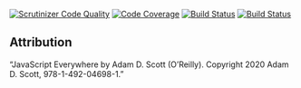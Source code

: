 [![Scrutinizer Code Quality](https://scrutinizer-ci.com/g/sonnerberg/jsramverk-project-backend/badges/quality-score.png?b=main)](https://scrutinizer-ci.com/g/sonnerberg/jsramverk-project-backend/?branch=main) [![Code Coverage](https://scrutinizer-ci.com/g/sonnerberg/jsramverk-project-backend/badges/coverage.png?b=main)](https://scrutinizer-ci.com/g/sonnerberg/jsramverk-project-backend/?branch=main) [![Build Status](https://scrutinizer-ci.com/g/sonnerberg/jsramverk-project-backend/badges/build.png?b=main)](https://scrutinizer-ci.com/g/sonnerberg/jsramverk-project-backend/build-status/main) [![Build Status](https://travis-ci.com/sonnerberg/jsramverk-project-backend.svg?branch=main)](https://travis-ci.com/sonnerberg/jsramverk-project-backend)

## Attribution

“JavaScript Everywhere by Adam D. Scott (O’Reilly). Copyright 2020 Adam D. Scott, 978-1-492-04698-1.”
